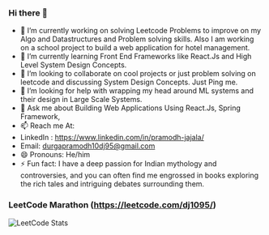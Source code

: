 ### Hi there 👋
- 🔭 I’m currently working on solving Leetcode Problems to improve on my Algo and Datastructures and Problem solving skills. Also I am working on a school project to build a web application for hotel management.
- 🌱 I’m currently learning Front End Frameworks like React.Js and High Level System Design Concepts.
- 👯 I’m looking to collaborate on cool projects or just problem solving on leetcode and discussing System Design Concepts. Just Ping me.
- 🤔 I’m looking for help with wrapping my head around ML systems and their design in Large Scale Systems.
- 💬 Ask me about Building Web Applications Using React.Js, Spring Framework, 
- 📫 Reach me At: 
- LinkedIn : https://www.linkedin.com/in/pramodh-jajala/  
- Email: durgapramodh10dj95@gmail.com
- 😄 Pronouns: He/him
- ⚡ Fun fact: I have a deep passion for Indian mythology and controversies, and you can often find me engrossed in books exploring the rich tales and intriguing debates surrounding them.

### LeetCode Marathon (https://leetcode.com/dj1095/)

![LeetCode Stats](https://leetcard.jacoblin.cool/dj1095?theme=unicorn&font=Playfair%20Display%20SC&ext=heatmap)
